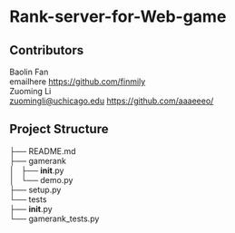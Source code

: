 # Rank-server-for-Web-game

## Contributors
Baolin Fan  
emailhere   https://github.com/finmily  
Zuoming Li  
zuomingli@uchicago.edu  https://github.com/aaaeeeo/ 

## Project Structure    
├── README.md   
├── gamerank        
│   ├── __init__.py     
│   └── demo.py     
├── setup.py        
└── tests       
    ├── __init__.py     
    └── gamerank_tests.py       
